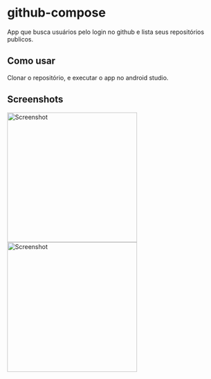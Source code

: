 # github-compose

App que busca usuários pelo login no github e lista seus repositórios publicos.

## Como usar

Clonar o repositório, e executar o app no android studio.

## Screenshots

<img src="https://user-images.githubusercontent.com/39884163/236857285-2c7ee2de-92d9-4c10-805e-0280afc5dc89.png" alt="Screenshot" width="300"/>

<img src="https://user-images.githubusercontent.com/39884163/236857317-7642e892-5037-4598-b696-58fd6f86b896.png" alt="Screenshot" width="300"/>
